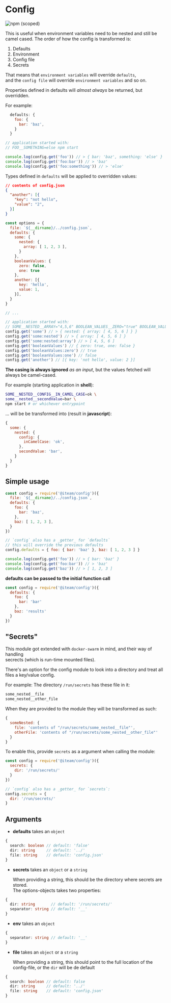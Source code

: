 # Config

![npm (scoped)](https://img.shields.io/npm/v/@iteam/config)

This is useful when environment variables need to be nested and still be camel cased.
The order of how the config is transformed is:

1. Defaults
1. Environment
1. Config file
1. Secrets

That means that `environment variables` will override `defaults`, <br/>
and the `config file` will override `environment variables` and so on.

Properties defined in defaults will _almost always_ be returned, but overridden.

For example:
```javascript
  defaults: {
    foo: {
      bar: 'baz',
    }
  }

// application started with:
// FOO__SOMETHING=else npm start

console.log(config.get('foo')) // > { bar: 'baz', something: 'else' }
console.log(config.get('foo:bar')) // > 'baz'
console.log(config.get('foo:something')) // > 'else'
```

Types defined in `defaults` will be applied to overridden values:

```json
// contents of config.json
{
  "another": [{
    "key": "not hello",
    "value": "2",
  }]
}
```

```javascript
const options = {
  file: `${__dirname}/../config.json`,
  defaults: {
    some: {
      nested: {
        array: [ 1, 2, 3 ],
      }
    },
    booleanValues: {
      zero: false,
      one: true
    },
    another: [{
      key: 'hello',
      value: 1,
    }],
  }
}

// ...

// application started with:
// SOME__NESTED__ARRAY="4,5,6" BOOLEAN_VALUES__ZERO="true" BOOLEAN_VALUES__ONE="0"
config.get('some') // > { nested: { array: [ 4, 5, 6 ] } }
config.get('some:nested') // > { array: [ 4, 5, 6 ] }
config.get('some:nested:array') // > [ 4, 5, 6 ]
config.get('booleanValues') // { zero: true, one: false }
config.get('booleanValues:zero') // true
config.get('booleanValues:one') // false
config.get('another') // [{ key: 'not hello', value: 2 }]
```


**The casing is always ignored** *as an input*, but the values fetched will always be camel-cased.

For example (starting application in **shell**):

```sh
SOME__NESTED__CONFIG__IN_CAMEL_CASE=ok \
some__nested__secondValue=bar \
npm start # or whichever entrypoint
```

... will be be transformed into (result in **javascript**):

```javascript
{
  some: {
    nested: {
      config: {
        inCamelCase: 'ok',
      },
      secondValue: 'bar',
    }
  }
}
```

## Simple usage
```javascript
const config = require('@iteam/config')({
  file: `${__dirname}/../config.json`,
  defaults: {
    foo: {
      bar: 'baz',
    },
    baz: [ 1, 2, 3 ],
  }
})

// `config` also has a _getter_ for `defaults`
// this will override the previous defaults
config.defaults = { foo: { bar: 'baz' }, baz: [ 1, 2, 3 ] }

console.log(config.get('foo')) // > { bar: 'baz' }
console.log(config.get('foo:bar')) // > 'baz'
console.log(config.get('baz')) // > [ 1, 2, 3 ]
```

**defaults can be passed to the initial function call**

```javascript
const config = require('@iteam/config')({
  defaults: {
    foo: {
      bar: 'bar'
    },
    baz: 'results'
  }
})
```

## "Secrets"

This module got extended with `docker-swarm` in mind, and their way of handling <br/> secrects (which is run-time mounted files).

There's an option for the config module to look into a directory and treat all <br/> files a key/value config.

For example:
The directory `/run/secrets` has these file in it:
```sh
some_nested__file
some_nested__other_file
```

When they are provided to the module they will be transformed as such:
```javascript
{
  someNested: {
    file: 'contents of "/run/secrets/some_nested__file"',
    otherFile: 'contents of "/run/secrets/some_nested__other_file"'
  }
}
```

To enable this, provide `secrets` as a argument when calling the module:

```javascript
const config = require('@iteam/config')({
  secrets: {
    dir: '/run/secrets/'
  }
})

// `config` also has a _getter_ for `secrets`:
config.secrets = {
  dir: '/run/secrets/'
}
```

## Arguments

- **defaults** takes an `object`
```typescript
{
  search: boolean // default: 'false'
  dir: string     // default: '../'
  file: string    // default: 'config.json'
}
```

- **secrets** takes an `object` or a `string`

  When providing a string, this should be the directory where secrets are stored. <br/> The options-objects takes two properties:
```typescript
{
  dir: string       // default: '/run/secrets/'
  separator: string // default: '__'
}
```

- **env** takes an `object`
```typescript
{
  separator: string // default: '__'
}
```

- **file** takes an `object` or a `string`

  When providing a string, this should point to the full location of the config-file, or the `dir` will be de default
```typescript
{
  search: boolean // default: false
  dir: string     // default: '../'
  file: string    // default: 'config.json'
}
```
